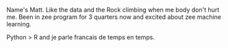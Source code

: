 Name's Matt. Like the data and the Rock climbing when me body don't hurt me. Been in zee program for 3 quarters now and excited about zee machine learning.

Python > R and je parle francais de temps en temps.

